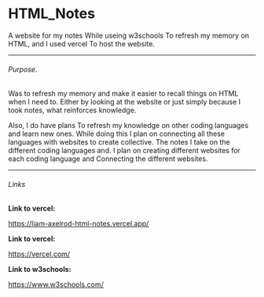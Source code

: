 # HTML_Notes

A website for my notes While useing w3schools To refresh my memory on HTML, and I used vercel To host the website.

---

###### Purpose.

Was to refresh my memory and make it easier to recall things on HTML when I need to. Either by looking at the website or just simply because I took notes, what reinforces knowledge.

Also, I do have plans To refresh my knowledge on other coding languages and learn new ones. While doing this I plan on connecting all these languages with websites to create collective. The notes I take on the different coding languages and. I plan on creating different websites for each coding language and Connecting the different websites.

---

###### Links

**Link to vercel:**

https://liam-axelrod-html-notes.vercel.app/


**Link to vercel:**

https://vercel.com/


**Link to w3schools:**

https://www.w3schools.com/
